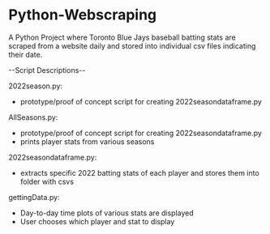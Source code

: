 # Python-Webscraping
A Python Project where Toronto Blue Jays baseball batting stats are scraped from a website daily and stored into individual csv files indicating their date. 

--Script Descriptions--

2022season.py:
- prototype/proof of concept script for creating 2022seasondataframe.py

AllSeasons.py:
- prototype/proof of concept script for creating 2022seasondataframe.py
- prints player stats from various seasons

2022seasondataframe.py:
- extracts specific 2022 batting stats of each player and stores them into folder with csvs

gettingData.py:
- Day-to-day time plots of various stats are displayed
- User chooses which player and stat to display

